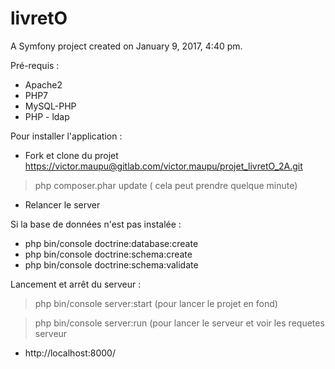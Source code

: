 livretO
=======

A Symfony project created on January 9, 2017, 4:40 pm.

Pré-requis :
- Apache2
- PHP7
- MySQL-PHP
- PHP - ldap


Pour installer l'application :
- Fork et clone du projet https://victor.maupu@gitlab.com/victor.maupu/projet_livretO_2A.git
 > php composer.phar update ( cela peut prendre quelque minute) 
 - Relancer le server 


Si la base de données n'est pas instalée :
- php bin/console doctrine:database:create
- php bin/console doctrine:schema:create
- php bin/console doctrine:schema:validate

Lancement et arrêt du serveur :
> php bin/console server:start    (pour lancer le projet en fond)

> php bin/console server:run     (pour lancer le serveur et voir les requetes serveur 
- http://localhost:8000/
